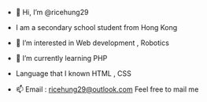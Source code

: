 - 👋 Hi, I’m @ricehung29
- I am a secondary school student from Hong Kong

- 👀 I’m interested in Web development , Robotics

- 🌱 I’m currently learning PHP 

- Language that I known HTML , CSS 

- 📫 Email : ricehung29@outlook.com
      Feel free to mail me 

<!---
ricehung29/ricehung29 is a ✨ special ✨ repository because its `README.md` (this file) appears on your GitHub profile.
You can click the Preview link to take a look at your changes.
--->
